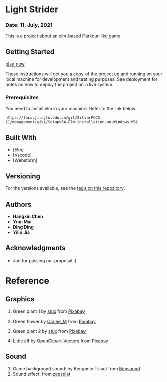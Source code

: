 
# Light Strider
### Date: 11, July, 2021
This is a project about an elm-based Parkour-like game. 

## Getting Started
[play_now](https://tic-top.github.io/light_strider/)

These instructions will get you a copy of the project up and running on your local machine for development and testing purposes. See deployment for notes on how to deploy the project on a live system.

### Prerequisites

You need to install elm in your machine. Refer to the link below.

```
https://focs.ji.sjtu.edu.cn/git/SilverFOCS-21/management/wiki/Setup%3A-Elm-installation-on-Windows-WSL
```



## Built With

* [Elm]
* [Vscode]
* [Webstorm]


## Versioning

 For the versions available, see the [tags on this repository](https://focs.ji.sjtu.edu.cn/git/SilverFOCS-21/p2team2/releases). 

## Authors

* **Hangxin Chen**
* **Yuqi Mai**
* **Ding Ding**
* **Yilin Jia**


## Acknowledgments

* Joe for passing our proposal :)

# Reference
## Graphics
1. Green plant 1 by <a href="https://pixabay.com/users/stux-12364/?utm_source=link-attribution&amp;utm_medium=referral&amp;utm_campaign=image&amp;utm_content=312834">stux</a> from <a href="https://pixabay.com/zh/vectors/flora-abstract-filigree-map-312834/">Pixabay</a>

2. Green flower by <a href="https://pixabay.com/users/carlee_m-4310369/"> Carlee_M</a> from <a href="https://pixabay.com/vectors/flower-green-abstract-design-2656983/">Pixabay</a>

3. Green plant 2 by <a href="https://pixabay.com/users/stux-12364/?utm_source=link-attribution&amp;utm_medium=referral&amp;utm_campaign=image&amp;utm_content=312837">stux</a> from <a href="https://pixabay.com/zh/vectors/flora-abstract-filigree-map-312837/">Pixabay</a>

4. Little elf by <a href="https://pixabay.com/zh/users/openclipart-vectors-30363/?utm_source=link-attribution&amp;utm_medium=referral&amp;utm_campaign=image&amp;utm_content=575491">OpenClipart-Vectors</a> from <a href="https://pixabay.com/zh/vectors/eyes-yellow-glowing-mysterious-575491/">Pixabay</a>

## Sound
1. Game background sound: by Benjamin Tissot from <a href="https://www.bensound.com/royalty-free-music/track/enigmatic">Bensound</a>
2. Sound effect: from <a href="https://www.zapsplat.com/music/multimedia-button-click-1-2/"> zapsplat</a>

